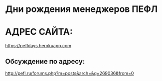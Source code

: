 # Дни рождения менеджеров ПЕФЛ

# АДРЕС САЙТА:
https://pefldays.herokuapp.com

## Обсуждение по адресу:
http://pefl.ru/forums.php?m=posts&arch=&q=269036&from=0
